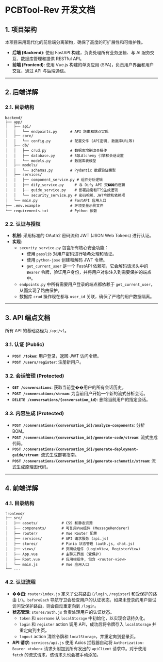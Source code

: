# PCBTool-Rev 开发文档

## 1. 项目架构

本项目采用现代化的前后端分离架构，确保了高度的可扩展性和可维护性。

- **后端 (Backend)**: 使用 FastAPI 构建，负责处理所有业务逻辑、与 AI 服务交互、数据库管理和提供 RESTful API。
- **前端 (Frontend)**: 使用 Vue.js 构建的单页应用 (SPA)，负责用户界面和用户交互，通过 API 与后端通信。

---

## 2. 后端详解

### 2.1. 目录结构
```
backend/
├── app/
│   ├── api/
│   │   └── endpoints.py      # API 路由和端点实现
│   ├── core/
│   │   └── config.py         # 配置文件 (API密钥, 数据库URL等)
│   ├── db/
│   │   ├── crud.py           # 数据库增删改查操作
│   │   ├── database.py       # SQLAlchemy 引擎和会话设置
│   │   └── models.py         # 数据库表模型
│   ├── models/
│   │   └── schemas.py        # Pydantic 数据验证模型
│   ├── services/
│   │   ├── component_service.py # 组件分析逻辑
│   │   ├── dify_service.py     # 与 Dify API 交���的逻辑
│   │   ├── guide_service.py    # 部署指南和TTS生成逻辑
│   │   └── security_service.py # 密码哈希、JWT令牌和依赖项
│   └── main.py               # FastAPI 应用入口
├── .env.example              # 环境变量示例文件
└── requirements.txt          # Python 依赖
```

### 2.2. 认证与授权
- **机制**: 采用标准的 OAuth2 密码流和 JWT (JSON Web Tokens) 进行认证。
- **实现**:
  - `security_service.py` 包含所有核心安全功能：
    - 使用 `passlib` 对用户密码进行哈希处理和验证。
    - 使用 `python-jose` 创建和解码 JWT 令牌。
    - `get_current_user` 是一个 FastAPI 依赖项，它会解码请求头中的 `Bearer` 令牌，验证用户身份，并将用户对象注入到需要保护的端点中。
  - `endpoints.py` 中所有需要用户登录的端点都依赖于 `get_current_user`，从而实现了路由保护。
  - 数据库 `crud` 操作现在都与 `user_id` 关联，确保了严格的用户数据隔离。

---

## 3. API 端点文档

所有 API 的基础路径为 `/api/v1`。

### 3.1. 认证 (Public)
- **`POST /token`**: 用户登录，返回 JWT 访问令牌。
- **`POST /users/register`**: 注册新用户。

### 3.2. 会话管理 (Protected)
- **`GET /conversations`**: 获取当前登��用户的所有会话历史。
- **`POST /conversations/stream`**: 为当前用户开始一个新的流式分析会话。
- **`DELETE /conversations/{conversation_id}`**: 删除当前用户的指定会话。

### 3.3. 内容生成 (Protected)
- **`POST /conversations/{conversation_id}/analyze-components`**: 分析BOM。
- **`POST /conversations/{conversation_id}/generate-code/stream`**: 流式生成代码。
- **`POST /conversations/{conversation_id}/generate-deployment-guide/stream`**: 流式生成部署指南。
- **`POST /conversations/{conversation_id}/generate-schematic/stream`**: 流式生成原理图代码。

---

## 4. 前端详解

### 4.1. 目录结构
```
frontend/
├── src/
│   ├── assets/           # CSS 和静态资源
│   ├── components/       # 可复用Vue组件 (MessageRenderer)
│   ├── router/           # Vue Router 配置
│   ├── services/         # API 请求服务 (api.js)
│   ├── stores/           # Pinia 状态管理 (auth.js, chat.js)
│   ├── views/            # 页面级组件 (LoginView, RegisterView)
│   ├── App.vue           # 主聊天界面 (受保护)
│   ├── Root.vue          # 应用根组件, 包含 <router-view>
│   └── main.js           # Vue 应用入口
└── ...
```

### 4.2. 认证流程
- **��由**: `router/index.js` 定义了公共路由 (`/login`, `/register`) 和受保护的路由 (`/`)。`beforeEach` 导航守卫会检查用户的认证状态，如果未登录的用户尝试访问受保护路由，则会自动重定向到 `/login`。
- **状态管理**: `stores/auth.js` 负责处理用户的认证状态。
  - `token` 和 `username` 从 `localStorage` 中初始化，以实现会话持久化。
  - `login` 和 `register` action 调用 API，成功后将令牌存入 `localStorage` 并重定向到主页。
  - `logout` action 清除令牌和 `localStorage`，并重定向到登录页。
- **API 请求**: `services/api.js` 使用 Axios 拦截器自动将 `Authorization: Bearer <token>` 请求头附加到所有发出的 `apiClient` 请求中。对于使用 `fetch` 的流式请求，该请求头也会被手动添加。